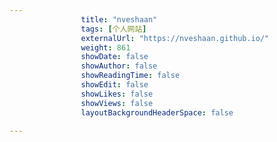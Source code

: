 ```yaml
---
                title: "nveshaan"
                tags: [个人网站]
                externalUrl: "https://nveshaan.github.io/"
                weight: 861
                showDate: false
                showAuthor: false
                showReadingTime: false
                showEdit: false
                showLikes: false
                showViews: false
                layoutBackgroundHeaderSpace: false
                
---
```



